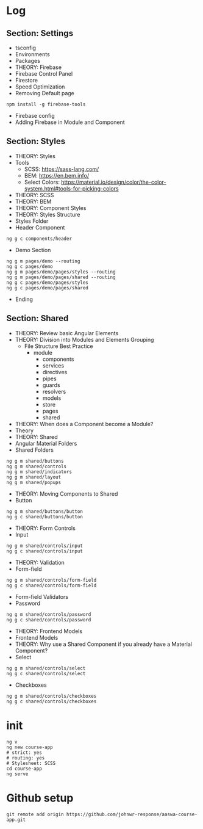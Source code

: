 # Log
## Section: Settings
- tsconfig
- Environments
- Packages
- THEORY: Firebase
- Firebase Control Panel
- Firestore
- Speed Optimization
- Removing Default page
```
npm install -g firebase-tools
```
- Firebase config
- Adding Firebase in Module and Component

## Section: Styles
- THEORY: Styles
- Tools
  - SCSS: https://sass-lang.com/
  - BEM: https://en.bem.info/
  - Select Colors: https://material.io/design/color/the-color-system.html#tools-for-picking-colors
- THEORY: SCSS
- THEORY: BEM
- THEORY: Component Styles
- THEORY: Styles Structure
- Styles Folder
- Header Component
```
ng g c components/header
```
- Demo Section
```
ng g m pages/demo --routing
ng g c pages/demo
ng g m pages/demo/pages/styles --routing
ng g m pages/demo/pages/shared --routing
ng g c pages/demo/pages/styles
ng g c pages/demo/pages/shared
```
- Ending

## Section: Shared
- THEORY: Review basic Angular Elements
- THEORY: Division into Modules and Elements Grouping
  - File Structure Best Practice
    - module
      - components
      - services
      - directives
      - pipes
      - guards
      - resolvers
      - models
      - store
      - pages
      - shared
- THEORY: When does a Component become a Module?
- Theory
- THEORY: Shared
- Angular Material Folders
- Shared Folders
```
ng g m shared/buttons
ng g m shared/controls
ng g m shared/indicators
ng g m shared/layout
ng g m shared/popups
```
- THEORY: Moving Components to Shared
- Button
```
ng g m shared/buttons/button
ng g c shared/buttons/button
```
- THEORY: Form Controls
- Input
```
ng g m shared/controls/input
ng g c shared/controls/input
```
- THEORY: Validation
- Form-field
```
ng g m shared/controls/form-field
ng g c shared/controls/form-field
```
- Form-field Validators
- Password
```
ng g m shared/controls/password
ng g c shared/controls/password
```
- THEORY: Frontend Models
- Frontend Models
- THEORY: Why use a Shared Component if you already have a Material Component?
- Select
```
ng g m shared/controls/select
ng g c shared/controls/select
```
- Checkboxes
```
ng g m shared/controls/checkboxes
ng g c shared/controls/checkboxes
```

# init
```
ng v
ng new course-app
# strict: yes
# routing: yes
# Stylesheet: SCSS
cd course-app
ng serve
```

# Github setup
```
git remote add origin https://github.com/johnwr-response/aaswa-course-app.git
```
